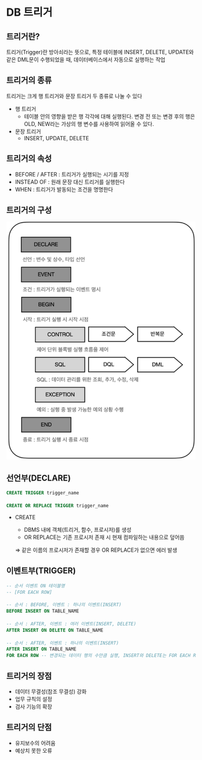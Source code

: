 # DB 트리거

## 트리거란?

트리거(Trigger)란 방아쇠라는 뜻으로, 특정 테이블에 INSERT, DELETE, UPDATE와 같은 DML문이 수행되었을 때, 데이터베이스에서 자동으로 실행하는 작업

## 트리거의 종류

트리거는 크게 행 트리거와 문장 트리거 두 종류로 나눌 수 있다

- 행 트리거
    - 테이블 안의 영향을 받은 행 각각에 대해 실행된다. 변경 전 또는 변경 후의 행은 OLD, NEW라는 가상의 행 변수를 사용하여 읽어올 수 있다.
- 문장 트리거
    - INSERT, UPDATE, DELETE

## 트리거의 속성

- BEFORE / AFTER : 트리거가 실행되는 시기를 지정
- INSTEAD OF : 원래 문장 대신 트리거를 실행한다
- WHEN : 트리거가 발동되는 조건을 명명한다

## 트리거의 구성

![Untitled](https://github.com/cs-breaker/Tech-Seminar/blob/main/Contents/res/seminar-40/Untitled.png)

## 선언부(DECLARE)

```sql
CREATE TRIGGER trigger_name

CREATE OR REPLACE TRIGGER trigger_name
```

- CREATE
    - DBMS 내에 객체(트리거, 함수, 프로시저)를 생성
    - OR REPLACE는 기존 프로시저 존재 시 현재 컴파일하는 내용으로 덮어씀
    
     ⇒ 같은 이름의 프로시저가 존재할 경우 OR REPLACE가 없으면 에러 발생
    

## 이벤트부(TRIGGER)

```sql
-- 순서 이벤트 ON 테이블명
-- [FOR EACH ROW]

-- 순서 : BEFORE, 이벤트 : 하나의 이벤트(INSERT)
BEFORE INSERT ON TABLE_NAME

-- 순서 : AFTER, 이벤트 : 여러 이벤트(INSERT, DELETE)
AFTER INSERT ON DELETE ON TABLE_NAME

-- 순서 : AFTER, 이벤트 : 하나의 이벤트(INSERT)
AFTER INSERT ON TABLE_NAME
FOR EACH ROW -- 변경되는 데이터 행의 수만큼 실행, INSERT와 DELETE는 FOR EACH ROW 없이 사용 불가
```

## 트리거의 장점

- 데이터 무결성(참조 무결성) 강화
- 업무 규칙의 설정
- 검사 기능의 확장

## 트리거의 단점

- 유지보수의 어려움
- 예상치 못한 오류
